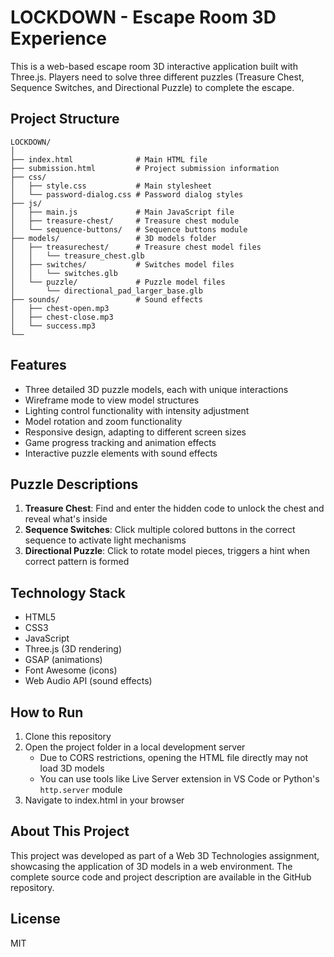 # LOCKDOWN - Escape Room 3D Experience

This is a web-based escape room 3D interactive application built with Three.js. Players need to solve three different puzzles (Treasure Chest, Sequence Switches, and Directional Puzzle) to complete the escape.

## Project Structure

```
LOCKDOWN/
│
├── index.html              # Main HTML file
├── submission.html         # Project submission information
├── css/
│   ├── style.css           # Main stylesheet
│   └── password-dialog.css # Password dialog styles
├── js/
│   ├── main.js             # Main JavaScript file
│   ├── treasure-chest/     # Treasure chest module
│   └── sequence-buttons/   # Sequence buttons module
├── models/                 # 3D models folder
│   ├── treasurechest/      # Treasure chest model files
│   │   └── treasure_chest.glb
│   ├── switches/           # Switches model files
│   │   └── switches.glb
│   └── puzzle/             # Puzzle model files
│       └── directional_pad_larger_base.glb
├── sounds/                 # Sound effects
│   ├── chest-open.mp3
│   ├── chest-close.mp3
│   └── success.mp3
└──                  
```

## Features

- Three detailed 3D puzzle models, each with unique interactions
- Wireframe mode to view model structures
- Lighting control functionality with intensity adjustment
- Model rotation and zoom functionality
- Responsive design, adapting to different screen sizes
- Game progress tracking and animation effects
- Interactive puzzle elements with sound effects

## Puzzle Descriptions

1. **Treasure Chest**: Find and enter the hidden code to unlock the chest and reveal what's inside
2. **Sequence Switches**: Click multiple colored buttons in the correct sequence to activate light mechanisms
3. **Directional Puzzle**: Click to rotate model pieces, triggers a hint when correct pattern is formed

## Technology Stack

- HTML5
- CSS3
- JavaScript
- Three.js (3D rendering)
- GSAP (animations)
- Font Awesome (icons)
- Web Audio API (sound effects)

## How to Run

1. Clone this repository
2. Open the project folder in a local development server
   - Due to CORS restrictions, opening the HTML file directly may not load 3D models
   - You can use tools like Live Server extension in VS Code or Python's `http.server` module
3. Navigate to index.html in your browser

## About This Project

This project was developed as part of a Web 3D Technologies assignment, showcasing the application of 3D models in a web environment. The complete source code and project description are available in the GitHub repository.


## License

MIT 